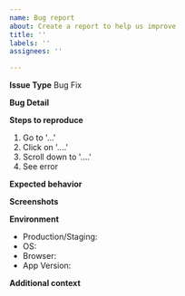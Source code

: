 ```yaml
---
name: Bug report
about: Create a report to help us improve
title: ''
labels: ''
assignees: ''

---
```


**Issue Type** <!-- DO NOT MODIFY HERE. If the issue is a feature, choose "Feature request" template. -->
Bug Fix

**Bug Detail** <!-- A clear and concise description of what the bug is. -->

**Steps to reproduce**
1. Go to '...'
2. Click on '....'
3. Scroll down to '....'
4. See error

**Expected behavior** <!-- A clear and concise description of what you expected to happen.-->

**Screenshots**
<!-- If applicable, add screenshots to help explain your problem.-->

**Environment**
 - Production/Staging: 
 - OS: 
 - Browser: 
 - App Version: 

**Additional context** <!-- Add any other context about the problem here.-->
